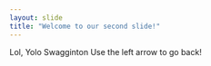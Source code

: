```yaml
---
layout: slide
title: "Welcome to our second slide!"
---
```

Lol, Yolo Swagginton
Use the left arrow to go back!
